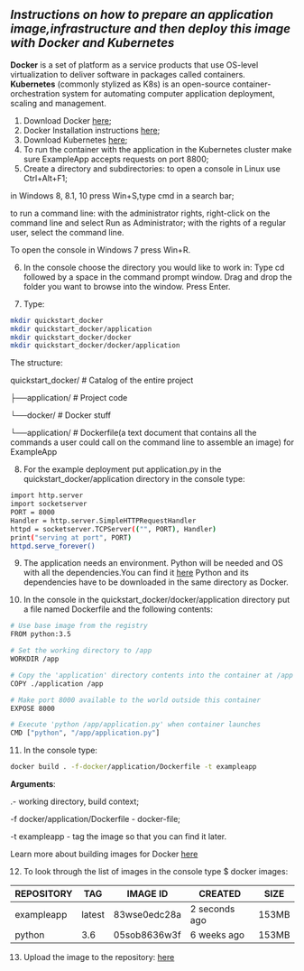 ## _Instructions on how to prepare an application image,infrastructure and then deploy this image with Docker and Kubernetes_


**Docker** is a set of platform as a service products that use OS-level virtualization to deliver software in packages called containers.  
**Kubernetes** (commonly stylized as K8s) is an open-source container-orchestration system for automating computer application deployment, scaling and management.
1.	Download Docker [here](https://docs.docker.com/get-docker/);
2.	Docker Installation instructions [here](https://docs.docker.com/get-started/);
3.	Download Kubernetes [here](https://kubernetes.io/releases/download/);
4.	To run the container with the application in the Kubernetes cluster make sure ExampleApp accepts requests on port 8800;
5.	Create a directory and subdirectories:
to open a console in Linux use Ctrl+Alt+F1;

in Windows 8, 8.1, 10 press  Win+S,type cmd in a search bar;

to run a command line:
with the administrator rights, right-click on the command line and select Run as Administrator;
with the rights of a regular user, select the command line.

To open the console in Windows 7 press Win+R.

6.	In the console choose the directory you would like to work in:
Type cd followed by a space in the command prompt window.
Drag and drop the folder you want to browse into the window.
Press Enter.

7.	Type:
```sh
mkdir quickstart_docker
mkdir quickstart_docker/application
mkdir quickstart_docker/docker
mkdir quickstart_docker/docker/application
```
 The structure:
 
quickstart_docker/    # Catalog of the entire project

├──application/       # Project code

└──docker/            # Docker stuff

   └──application/    # Dockerfile(a text document that contains all the commands a user could call on the command line to assemble an image) for ExampleApp

8.	For the example deployment  put application.py in the quickstart_docker/application directory in the console type:
```sh 
import http.server
import socketserver
PORT = 8000
Handler = http.server.SimpleHTTPRequestHandler
httpd = socketserver.TCPServer(("", PORT), Handler)
print("serving at port", PORT)
httpd.serve_forever()
```
9.	The application needs an environment. Python will be needed and  OS with all the dependencies.You can find it [here](https://hub.docker.com/_/python) 
Python and its dependencies have to be downloaded in the same directory as Docker.

10.	In the console in the quickstart_docker/docker/application directory put a file named Dockerfile and the following contents:
```sh
# Use base image from the registry
FROM python:3.5

# Set the working directory to /app
WORKDIR /app

# Copy the 'application' directory contents into the container at /app
COPY ./application /app

# Make port 8000 available to the world outside this container
EXPOSE 8000

# Execute 'python /app/application.py' when container launches
CMD ["python", "/app/application.py"]
```
11.	In the console type:
```sh
docker build . -f-docker/application/Dockerfile -t exampleapp
```
**Arguments**: 

.- working directory, build context;

-f docker/application/Dockerfile - docker-file; 

-t exampleapp - tag the image so that you can find it later.

Learn more about building images for Docker [here](https://docs.docker.com/engine/reference/builder/)

12.	To look through the list of images in the console type $ docker images:

| REPOSITORY|TAG  | IMAGE ID | CREATED | SIZE| 
| ------ | ------ | ------ | ------ | ------ |
|exampleapp  |           latest   |        83wse0edc28a   |    2 seconds ago    |    153MB|
|python      |           3.6      |       05sob8636w3f    |    6 weeks ago      |   153MB|

13.	Upload the image to the repository: [here](https://www.cloudbees.com/blog/using-docker-push-to-publish-images-to-dockerhub)
